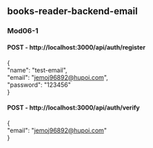 ## books-reader-backend-email
### Mod06-1

#### POST -  http://localhost:3000/api/auth/register
  
{  
    "name": "test-email",  
    "email": "jemoj96892@hupoi.com",  
    "password": "123456"  
}  

#### POST -  http://localhost:3000/api/auth/verify
  
{  
    "email": "jemoj96892@hupoi.com"  
}  